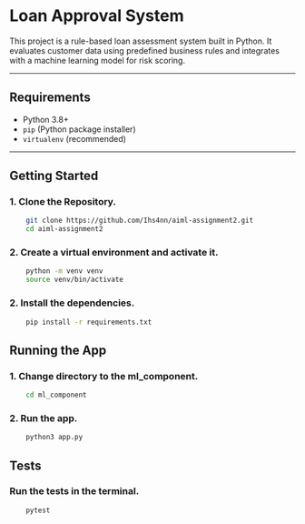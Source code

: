 # Loan Approval System

This project is a rule-based loan assessment system built in Python. It evaluates customer data using predefined business rules and integrates with a machine learning model for risk scoring.

---

## Requirements

- Python 3.8+
- `pip` (Python package installer)
- `virtualenv` (recommended)

---

## Getting Started

### 1. Clone the Repository.

```zsh
    git clone https://github.com/Ihs4nn/aiml-assignment2.git
    cd aiml-assignment2
```
### 2. Create a virtual environment and activate it.

```zsh
    python -m venv venv
    source venv/bin/activate
```

### 2. Install the dependencies.

```zsh
    pip install -r requirements.txt
```

## Running the App

### 1. Change directory to the ml_component.

```zsh
    cd ml_component
```

### 2. Run the app.

```zsh
    python3 app.py
```

## Tests

### Run the tests in the terminal.

```zsh
    pytest
```